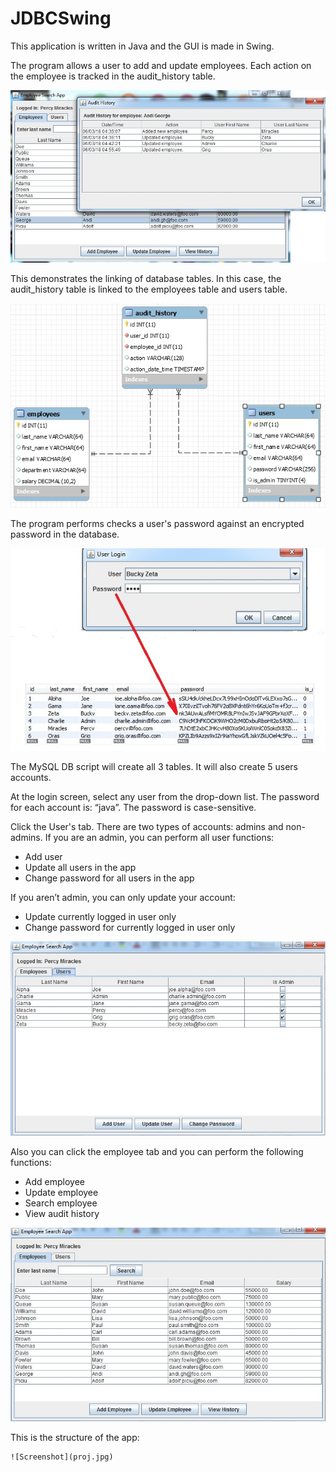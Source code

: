 # JDBCSwing
This application is written in Java and the GUI is made in Swing.

The program allows a user to add and update employees. Each action on the employee is tracked in the audit_history table. 

![Screenshot](history.jpg)

This demonstrates the linking of database tables. In this case, the audit_history table is linked to the employees table 
and users table.

![Screenshot](diagram.jpg)

The program performs checks a user's password against an encrypted password in the database.

![Screenshot](login.jpg)

The MySQL DB script will create all 3 tables. It will also create 5 users accounts.

At the login screen, select any user from the drop-down list. The password for each account is: “java”. The password 
is case-sensitive.

Click the User's tab. There are two types of accounts: admins and non-admins. If you are an admin, you can perform all user functions:
   - Add user
   - Update all users in the app
   - Change password for all users in the app

If you aren’t admin, you can only update your account:
   - Update currently logged in user only
   - Change password for currently logged in user only
   
![Screenshot](usertab.jpg)   

Also you can click the employee tab and you can perform the following functions:
  - Add employee
  - Update employee
  - Search employee
  - View audit history
  
  ![Screenshot](employeetab.jpg)
  
  This is the structure of the app:
  
    ![Screenshot](proj.jpg)

